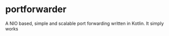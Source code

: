 # portforwarder
A NIO based, simple and scalable port forwarding written in Kotlin. It simply works
